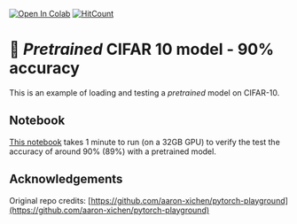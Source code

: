 [![Open In Colab](https://colab.research.google.com/assets/colab-badge.svg)](https://colab.research.google.com/github/ArnoutDevos/PretrainedCIFAR10/blob/master/PretrainedCIFAR10.ipynb) [![HitCount](http://hits.dwyl.io/ArnoutDevos/https://githubcom/ArnoutDevos/r2d2.svg)](http://hits.dwyl.io/ArnoutDevos/https://githubcom/ArnoutDevos/r2d2)

# :rocket: *Pretrained* CIFAR 10 model - 90% accuracy 

This is an example of loading and testing a *pretrained* model on CIFAR-10.

## Notebook
[This notebook](https://github.com/ArnoutDevos/PretrainedCIFAR10/blob/master/PretrainedCIFAR10.ipynb) takes 1 minute to run (on a 32GB GPU) to verify the test the accuracy of around 90% (89%) with a pretrained model.

## Acknowledgements
Original repo credits: [https://github.com/aaron-xichen/pytorch-playground](https://github.com/aaron-xichen/pytorch-playground)
